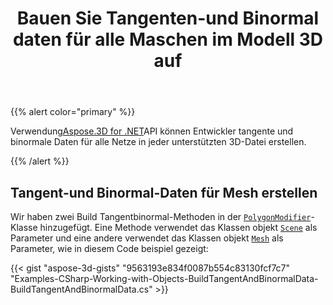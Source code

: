 ﻿---
title: Bauen Sie Tangenten-und Binormal daten für alle Maschen im Modell 3D auf
type: docs
weight: 10
url: /de/net/build-tangent-and-binormal-data-for-all-meshes-in-3d-model/
description: Mithilfe von Aspose.3D for .NET API können Entwickler Tangenten-und Binormal daten für alle Netze in jeder unterstützten 3D-Datei erstellen.
---
{{% alert color="primary" %}}

Verwendung[Aspose.3D for .NET](http://products.aspose.com/3d/net)API können Entwickler tangente und binormale Daten für alle Netze in jeder unterstützten 3D-Datei erstellen.

{{% /alert %}}
## **Tangent-und Binormal-Daten für Mesh erstellen**
Wir haben zwei Build Tangentbinormal-Methoden in der [`PolygonModifier`](https://reference.aspose.com/3d/net/aspose.threed.entities/polygonmodifier)-Klasse hinzugefügt. Eine Methode verwendet das Klassen objekt [`Scene`](https://reference.aspose.com/3d/net/aspose.threed/scene) als Parameter und eine andere verwendet das Klassen objekt [`Mesh`](https://reference.aspose.com/3d/net/aspose.threed.entities/mesh) als Parameter, wie in diesem Code beispiel gezeigt:

{{< gist "aspose-3d-gists" "9563193e834f0087b554c83130fcf7c7" "Examples-CSharp-Working-with-Objects-BuildTangentAndBinormalData-BuildTangentAndBinormalData.cs" >}}
